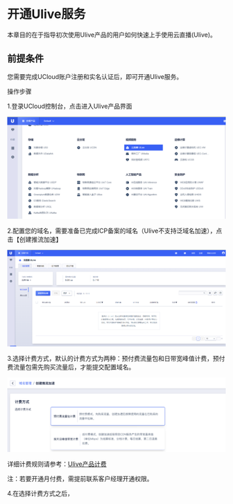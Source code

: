# 开通Ulive服务

本章目的在于指导初次使用Ulive产品的用户如何快速上手使用云直播(Ulive)。

## 前提条件

您需要完成UCloud账户注册和实名认证后，即可开通Ulive服务。

操作步骤

1.登录UCloud控制台，点击进入Ulive产品界面

![selectproduce_2021.bmp](../images/selectproduce_2021.bmp)

2.配置您的域名，需要准备已完成ICP备案的域名（Ulive不支持泛域名加速），点击【创建推流加速】

![2021-首次访问Ulive.png](../images/2021-首次访问Ulive.png)


3.选择计费方式，默认的计费方式为两种：预付费流量包和日带宽峰值计费，预付费流量包需先购买流量后，才能提交配置域名。

![2021-选择ulive计费方式.png](../images/2021-选择ulive计费方式.png)

详细计费规则请参考：[Ulive产品计费](../charge.md)

注：若要开通月付费，需提前联系客户经理开通权限。

4.在选择计费方式之后，
